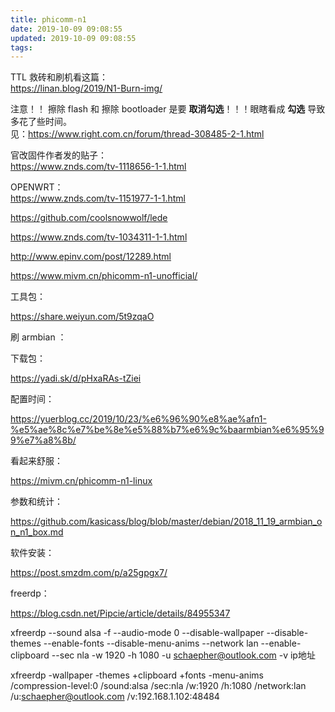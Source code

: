```yaml
---
title: phicomm-n1
date: 2019-10-09 09:08:55
updated: 2019-10-09 09:08:55
tags:
---
```


TTL 救砖和刷机看这篇：  
https://linan.blog/2019/N1-Burn-img/

注意！！
擦除 flash 和 擦除 bootloader 是要 **取消勾选**！！！眼瞎看成 **勾选** 导致多花了些时间。  
见：https://www.right.com.cn/forum/thread-308485-2-1.html

官改固件作者发的贴子：  
https://www.znds.com/tv-1118656-1-1.html


OPENWRT：  
https://www.znds.com/tv-1151977-1-1.html

https://github.com/coolsnowwolf/lede

https://www.znds.com/tv-1034311-1-1.html

http://www.epinv.com/post/12289.html


https://www.mivm.cn/phicomm-n1-unofficial/

工具包：

https://share.weiyun.com/5t9zqaO

刷 armbian ：

下载包：

https://yadi.sk/d/pHxaRAs-tZiei

配置时间：

https://yuerblog.cc/2019/10/23/%e6%96%90%e8%ae%afn1-%e5%ae%8c%e7%be%8e%e5%88%b7%e6%9c%baarmbian%e6%95%99%e7%a8%8b/

看起来舒服：

https://mivm.cn/phicomm-n1-linux

参数和统计：

https://github.com/kasicass/blog/blob/master/debian/2018_11_19_armbian_on_n1_box.md

软件安装：

https://post.smzdm.com/p/a25gpgx7/

freerdp：

https://blog.csdn.net/Pipcie/article/details/84955347

xfreerdp --sound alsa -f --audio-mode 0 --disable-wallpaper --disable-themes --enable-fonts --disable-menu-anims --network lan --enable-clipboard --sec nla -w 1920 -h 1080 -u schaepher@outlook.com -v ip地址

xfreerdp -wallpaper -themes +clipboard +fonts -menu-anims /compression-level:0 /sound:alsa /sec:nla /w:1920 /h:1080 /network:lan /u:schaepher@outlook.com /v:192.168.1.102:48484